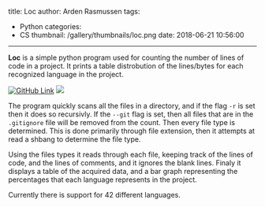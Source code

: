 title: Loc
author: Arden Rasmussen
tags:
  - Python
categories:
  - CS
thumbnail: /gallery/thumbnails/loc.png
date: 2018-06-21 10:56:00
---
**Loc** is a simple python program used for counting the number of lines of code in a project. It prints a table distrobution of the lines/bytes for each recognized language in the project.

[![GitHub Link](https://img.shields.io/badge/Github-LOC-blue.svg?style=for-the-badge)](https://github.com/Nedra1998/loc) ![](https://img.shields.io/github/repo-size/Nedra1998/loc.svg?style=for-the-badge)

<!-- more -->

The program quickly scans all the files in a directory, and if the flag ``-r`` is set then it does so recursivly. If the ``--git`` flag is set, then all files that are in the ``.gitignore`` file will be removed from the count. Then every file type is determined. This is done primarily through file extension, then it attempts at read a shbang to determine the file type.

Using the files types it reads through each file, keeping track of the lines of code, and the lines of comments, and it ignores the blank lines. Finaly it displays a table of the acquired data, and a bar graph representing the percentages that each language represents in the project.

Currently there is support for 42 different languages.